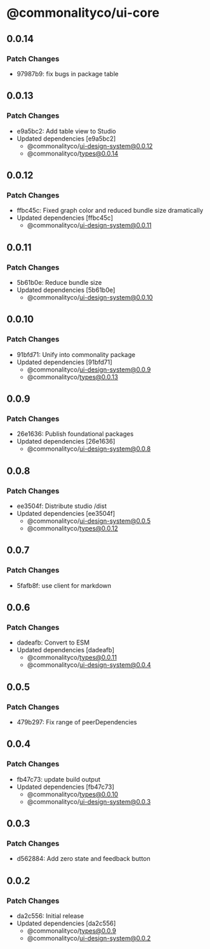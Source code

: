 # @commonalityco/ui-core

## 0.0.14

### Patch Changes

- 97987b9: fix bugs in package table

## 0.0.13

### Patch Changes

- e9a5bc2: Add table view to Studio
- Updated dependencies [e9a5bc2]
  - @commonalityco/ui-design-system@0.0.12
  - @commonalityco/types@0.0.14

## 0.0.12

### Patch Changes

- ffbc45c: Fixed graph color and reduced bundle size dramatically
- Updated dependencies [ffbc45c]
  - @commonalityco/ui-design-system@0.0.11

## 0.0.11

### Patch Changes

- 5b61b0e: Reduce bundle size
- Updated dependencies [5b61b0e]
  - @commonalityco/ui-design-system@0.0.10

## 0.0.10

### Patch Changes

- 91bfd71: Unify into commonality package
- Updated dependencies [91bfd71]
  - @commonalityco/ui-design-system@0.0.9
  - @commonalityco/types@0.0.13

## 0.0.9

### Patch Changes

- 26e1636: Publish foundational packages
- Updated dependencies [26e1636]
  - @commonalityco/ui-design-system@0.0.8

## 0.0.8

### Patch Changes

- ee3504f: Distribute studio /dist
- Updated dependencies [ee3504f]
  - @commonalityco/ui-design-system@0.0.5
  - @commonalityco/types@0.0.12

## 0.0.7

### Patch Changes

- 5fafb8f: use client for markdown

## 0.0.6

### Patch Changes

- dadeafb: Convert to ESM
- Updated dependencies [dadeafb]
  - @commonalityco/types@0.0.11
  - @commonalityco/ui-design-system@0.0.4

## 0.0.5

### Patch Changes

- 479b297: Fix range of peerDependencies

## 0.0.4

### Patch Changes

- fb47c73: update build output
- Updated dependencies [fb47c73]
  - @commonalityco/types@0.0.10
  - @commonalityco/ui-design-system@0.0.3

## 0.0.3

### Patch Changes

- d562884: Add zero state and feedback button

## 0.0.2

### Patch Changes

- da2c556: Initial release
- Updated dependencies [da2c556]
  - @commonalityco/types@0.0.9
  - @commonalityco/ui-design-system@0.0.2
